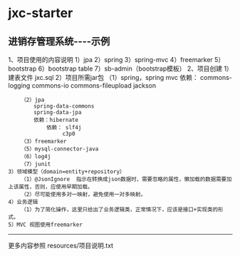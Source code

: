 # jxc-starter
进销存管理系统----示例
-----------------------------------------------------------------------------

1、项目使用的内容说明
	1）jpa
	2）spring
	3）spring-mvc
	4）freemarker
	5）bootstrap
	6）bootstrap table
	7）sb-admin（bootstrap模板）
2、项目创建
	1）建表文件	jxc.sql
	2）项目所需jar包
		（1）spring，spring mvc
			依赖： commons-logging
				 commons-io
				 commons-fileupload
				 jackson
				 
		（2）jpa
			spring-data-commons
			spring-data-jpa
			依赖：hibernate
				依赖： slf4j
					 c3p0
		（3）freemarker
		（5）mysql-connector-java
		（6）log4j
		（7）junit
	3）领域模型（domain=entity+repository）
		（1）@JsonIgnore	指示在转换成json数据时，需要忽略的属性，懒加载的数据需要加上该属性，否则，应使用早期加载。
		（2）尽可能使用多对一映射，避免使用一对多映射。
	4）业务逻辑
		（1）为了简化操作，这里只给出了业务逻辑类，正常情况下，应该是接口+实现类的形式。
	5）MVC 视图使用freemarker
-----------------------------------------------
更多内容参照  resources/项目说明.txt
